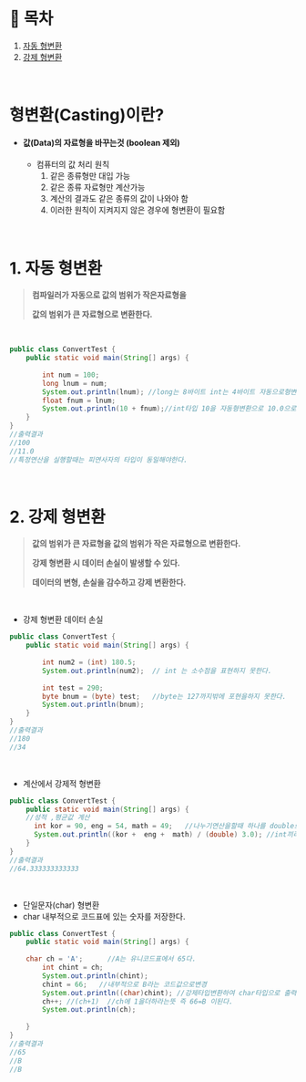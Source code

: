 # 🔖  목차

1. [자동 형변환](#1-자동-형변환) <br/>
2. [강제 형변환](#2-강제-형변환)<br/>

<br/>

# 형변환(Casting)이란?

- #### 값(Data)의 자료형을 바꾸는것 (boolean 제외)

  - 컴퓨터의 값 처리 원칙<br/>
    1. 같은 종류형만 대입 가능  
    2. 같은 종류 자료형만 계산가능
    3. 계산의 결과도 같은 종류의 값이 나와야 함
    4. 이러한 원칙이 지켜지지 않은 경우에 형변환이 필요함

<br/>

# 1. 자동 형변환

  > **컴파일러가 자동으로 값의 범위가 작은자료형을**
  > 
  > **값의 범위가 큰 자료형으로 변환한다.**

<br/>

```java
public class ConvertTest {
	public static void main(String[] args) {
	
		int num = 100;
		long lnum = num;   
		System.out.println(lnum); //long는 8바이트 int는 4바이트 자동으로형변환해서 들어간다.
		float fnum = lnum;  
		System.out.println(10 + fnum);//int타입 10을 자동형변환으로 10.0으로바꿔준다.
    }
}
//출력결과
//100
//11.0
//특정연산을 실행할때는 피연사자의 타입이 동일해야한다.
```
<br/>

# 2. 강제 형변환

  > **값의 범위가 큰 자료형을 값의 범위가 작은 자료형으로 변환한다.**
  > 
  > **강제 형변환 시 데이터 손실이 발생할 수 있다.**
  > 
  > **데이터의 변형, 손실을 감수하고 강제 변환한다.**
  > 

<br/>

  - 강제 형변환 데이터 손실

```java
public class ConvertTest {
	public static void main(String[] args) {
	
		int num2 = (int) 180.5;
		System.out.println(num2);  // int 는 소수점을 표현하지 못한다.
		
		int test = 290;
		byte bnum = (byte) test;   //byte는 127까지밖에 포현을하지 못한다. 
		System.out.println(bnum);
    }
}
//출력결과
//180
//34
```

<br/>

  - 계산에서 강제적 형변환

```java
public class ConvertTest {
	public static void main(String[] args) {
	//성적 ,평균값 계산
	  int kor = 90, eng = 54, math = 49;   //나누기연산을할때 하나를 double로바꾼다.
	  System.out.println((kor +  eng +  math) / (double) 3.0); //int끼리연산하면 정수 만나온다 그래서 하나를 double로바꿔 소수로바꾼다.
    }
}
//출력결과
//64.333333333333
```

<br/>

  - 단일문자(char) 형변환
  - char 내부적으로 코드표에 있는 숫자를 저장한다.

```java
public class ConvertTest {
	public static void main(String[] args) {
	
    char ch = 'A';      //A는 유니코드표에서 65다.
		int chint = ch;
		System.out.println(chint);
		chint = 66;   //내부적으로 B라는 코드값으로변경
		System.out.println((char)chint); //강제타입변환하여 char타입으로 출력한다.
		ch++; //(ch+1)  //ch에 1을더하라는뜻 즉 66=B 이된다.
		System.out.println(ch);
		
    }
}
//출력결과
//65
//B
//B
```
  
  










